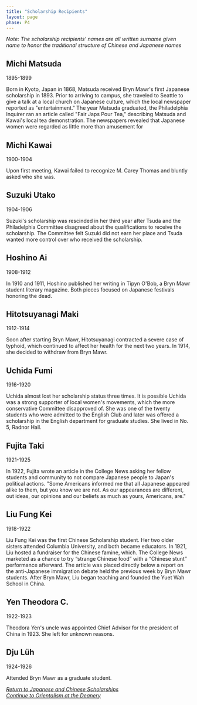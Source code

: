 ```yaml
---
title: "Scholarship Recipients"
layout: page
phase: P4
---
```

*Note: The scholarship recipients' names are all written surname given name to honor the traditional structure of Chinese and Japanese names*


## Michi Matsuda 
1895-1899

Born in Kyoto, Japan in 1868, Matsuda received Bryn Mawr's first Japanese scholarship in 1893. Prior to arriving to campus, she traveled to Seattle to give a talk at a local church on Japanese culture, which the local newspaper reported as "entertainment." The year Matsuda graduated, the Philadelphia Inquirer ran an article called "Fair Japs Pour Tea," describing Matsuda and Kawai's local tea demonstration. The newspapers revealed that Japanese women were regarded as little more than amusement for

## Michi Kawai​
1900-1904​

Upon first meeting, Kawai failed to recognize M. Carey Thomas and bluntly asked who she was. ​

## Suzuki Utako​
1904-1906​

Suzuki's scholarship was rescinded in her third year after Tsuda and the Philadelphia Committee disagreed about the qualifications to receive the scholarship. The Committee felt Suzuki did not earn her place and Tsuda wanted more control over who received the scholarship.

## Hoshino Ai​
1908-1912​

In 1910 and 1911, Hoshino published her writing in Tipyn O'Bob, a Bryn Mawr student literary magazine. Both pieces focused on Japanese festivals honoring the dead.

## Hitotsuyanagi Maki ​
1912-1914​

Soon after starting Bryn Mawr, Hitotsuyanagi contracted a severe case of typhoid, which continued to affect her health for the next two years. In 1914, she decided to withdraw from Bryn Mawr. 

## Uchida Fumi​
1916-1920​

Uchida almost lost her scholarship status three times. It is possible Uchida was a strong supporter of local women's movements, which the more conservative Committee disapproved of. She was one of the twenty students who were admitted to the English Club and later was offered a scholarship in the English department for graduate studies. She lived in No. 5, Radnor Hall. 

## Fujita Taki​
1921-1925​

In 1922, Fujita wrote an article in the College News asking her fellow students and community to not compare Japanese people to Japan's political actions. "Some Americans informed me that all Japanese appeared alike to them, but you know we are not. As our appearances are different, out ideas, our opinions and our beliefs as much as yours, Americans, are."

## Liu Fung Kei​
1918-1922​

Liu Fung Kei was the first Chinese Scholarship student. Her two older sisters attended Columbia University, and both became educators. In 1921, Liu hosted a fundraiser for the Chinese famine, which. The College News marketed as a chance to try “strange Chinese food” with a “Chinese stunt” performance afterward. The article was placed directly below a report on the anti-Japanese immigration debate held the previous week by Bryn Mawr students. After Bryn Mawr, Liu began teaching and founded the Yuet Wah School in China.  

## Yen Theodora C. ​
1922-1923​

Theodora Yen's uncle was appointed Chief Advisor for the president of China in 1923. She left for unknown reasons. 

## Dju Lüh ​
1924-1926​

Attended Bryn Mawr as a graduate student. 

<section class="container py-3">
    <div class="row">
        <div class="link-container">
            <a class="link-button mx-1" href="{{ '/current/disoriented/scholarship-recipients/' | relative_url}}"><em>Return to Japanese and Chinese Scholarships</em></a>
        </div>
        <div class="link-container">
            <a class="link-button mx-1" href="{{ '/current/disoriented/scholarship-recipients/' | relative_url}}"><em>Continue to Orientalism at the Deanery</em></a>
        </div>
    </div>
</section>